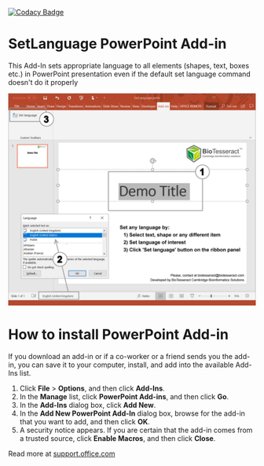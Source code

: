 [![Codacy Badge](https://api.codacy.com/project/badge/Grade/0c5a85bd9dfe417abedd8f49cabd5fae)](https://app.codacy.com/app/RafalUrniaz/SetLanguage?utm_source=github.com&utm_medium=referral&utm_content=RafalUrniaz/SetLanguage&utm_campaign=Badge_Grade_Dashboard)


# SetLanguage PowerPoint Add-in 

This Add-In sets appropriate language to all elements (shapes, text, boxes etc.) in PowerPoint presentation even if the default set language command doesn't do it properly

![alt text](./Source/4_fin.jpg)

# How to install PowerPoint Add-in

If you download an add-in or if a co-worker or a friend sends you the add-in, you can save it to your computer, install, and add into the available Add-Ins list.

  1. Click **File** > **Options**, and then click **Add-Ins**.
  2. In the **Manage** list, click **PowerPoint Add-ins**, and then click **Go**.
  3. In the **Add-Ins** dialog box, click **Add New**.
  4. In the **Add New PowerPoint Add-In** dialog box, browse for the add-in that you want to add, and then click **OK**.
  5. A security notice appears. If you are certain that the add-in comes from a trusted source, click **Enable Macros**, and then click **Close**.
  
Read more at [support.office.com](https://support.office.com/en-us/article/add-or-load-a-powerpoint-add-in-3de8bbc2-2481-457a-8841-7334cd5b455f)

